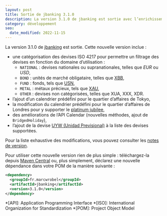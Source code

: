 ```yaml
---
layout: post
title: Sortie de jbanking 3.1.0
description: La version 3.1.0 de jbanking est sortie avec l’enrichissement des informations sur les devises (ISO 4217) et de nombres améliorations liées au support des calendriers.
category: développement
seo:
  date_modified: 2022-11-15
---
```


La version 3.1.0 de [jbanking](https://github.com/marcwrobel/jbanking) est sortie. Cette nouvelle version inclue :

- une catégorisation des devises ISO 4217 pour permettre un filtrage des devises en fonction du domaine d’utilisation :
  - `NATIONAL` : devises nationales ou supranationales, telles que _EUR_ ou _USD_,
  - `BOND` : unités de marché obligataire, telles que [XBB](https://wikipedia.org/wiki/European_Unit_of_Account),
  - `FUND` : fonds, tels
    que [USN](https://en.wikipedia.org/wiki/ISO_4217#USD/USS/USN,_three_currency_codes_belonging_to_the_US),
  - `METAL` : métaux précieux, tels que [XAU](https://wikipedia.org/wiki/Gold_as_an_investment),
  - `OTHER` : devises non catégorisées, telles que XUA, XXX, XDR.
- l’ajout d’un calendrier prédéfini pour le quartier d’affaires de Tokyo,
- la modification du calendrier prédéfini pour le quartier d’affaires de Londres pour y supporter
  le [platinum jubilee](https://www.bbc.com/news/uk-54911550),
- des améliorations de l’API Calendar (nouvelles méthodes, ajout de `BridgedHoliday`),
- l’ajout de la
  devise [UYW (Unidad Previsional)](https://www.currency-iso.org/en/shared/amendments/iso-4217-amendment.html) à la
  liste des devises supportées.

Pour la liste exhaustive des modifications, vous pouvez consulter les
[notes de version](https://github.com/marcwrobel/jbanking/releases/tag/v3.1.0).

Pour utiliser cette nouvelle version rien de plus simple : téléchargez-la
depuis [Maven Central](https://search.maven.org/artifact/fr.marcwrobel/jbanking/3.1.0/jar) ou, plus simplement, déclarez
une nouvelle dépendance dans votre POM de la manière suivante :

```xml
<dependency>
  <groupId>fr.marcwrobel</groupId>
  <artifactId>jbanking</artifactId>
  <version>3.1.0</version>
</dependency>
```

<!-- prettier-ignore-start -->
*[API]: Application Programming Interface
*[ISO]: International Organization for Standardization
*[POM]: Project Object Model
<!-- prettier-ignore-end -->
